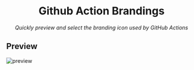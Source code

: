 <h1 align="center" style="border: none">Github Action Brandings</h1>
<p align="center">
<em>Quickly preview and select the branding icon used by GitHub Actions</em>
</p>

## Preview

![preview](https://raw.githubusercontent.com/tenelabs/assets/main/github-action-brandings/preview.jpg)
